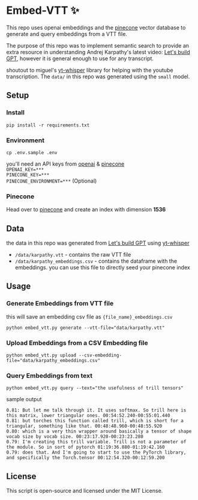 # Embed-VTT ✨
This repo uses openai embeddings and the [pinecone](https://www.pinecone.io/) vector database to
generate and query embeddings from a VTT file.

The purpose of this repo was to implement semantic search to provide an extra resource
in understanding Andrej Karpathy's latest video: [Let's build GPT](https://www.youtube.com/watch?v=kCc8FmEb1nY&), 
however it is general enough to use for any transcript.

shoutout to miguel's [yt-whisper](https://github.com/m1guelpf/yt-whisper) library for helping with the youtube
transcription. The `data/` in this repo was generated using the `small` model.

## Setup
### Install
```
pip install -r requirements.txt
```
### Environment
```
cp .env.sample .env
```
you'll need an API keys from [openai](https://beta.openai.com/) & [pinecone](https://www.pinecone.io/)   
`OPENAI_KEY=***`    
`PINECONE_KEY=***`    
`PINECONE_ENVIRONMENT=***` (Optional)
### Pinecone
Head over to [pinecone](https://www.pinecone.io/) and create an index with dimension **1536**

## Data
the data in this repo was generated from [Let's build GPT](https://www.youtube.com/watch?v=kCc8FmEb1nY&) using [yt-whisper](https://github.com/m1guelpf/yt-whisper)
* `/data/karpathy.vtt` - contains the raw VTT file
* `/data/karpathy_embeddings.csv` - contains the dataframe with the embeddings. you can use this file to
directly seed your pinecone index

## Usage
### Generate Embeddings from VTT file
this will save an embedding csv file as `{file_name}_embeddings.csv`
```
python embed_vtt.py generate --vtt-file="data/karpathy.vtt"
```
### Upload Embeddings from a CSV Embedding file
```
python embed_vtt.py upload --csv-embedding-file="data/karpathy_embeddings.csv"
```
### Query Embeddings from text
```
python embed_vtt.py query --text="the usefulness of trill tensors"
```
sample output
```
0.81: But let me talk through it. It uses softmax. So trill here is this matrix, lower triangular ones. 00:54:52.240-00:55:01.440
0.81: but torches this function called trill, which is short for a triangular, something like that. 00:48:48.960-00:48:55.920
0.80: which is a very thin wrapper around basically a tensor of shape vocab size by vocab size. 00:23:17.920-00:23:23.280
0.79: I'm creating this trill variable. Trill is not a parameter of the module. So in sort of pytorch 01:19:36.880-01:19:42.160
0.79: does that. And I'm going to start to use the PyTorch library, and specifically the Torch.tensor 00:12:54.320-00:12:59.200
```

## License
This script is open-source and licensed under the MIT License.
